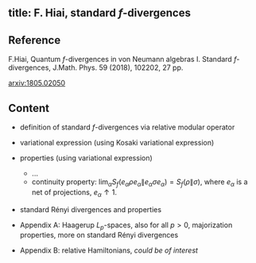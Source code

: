 title: F. Hiai, standard $f$-divergences 
---

## Reference

F.Hiai, Quantum $f$-divergences in von Neumann algebras I. Standard $f$-divergences, J.Math.
Phys. 59 (2018), 102202, 27 pp.

[arxiv:1805.02050](https://arxiv.org/abs/1805.02050)


## Content

* definition of standard $f$-divergences via relative modular operator

* variational expression (using Kosaki variational expression)

* properties (using variational expression)
    * ...
    * continuity property: $\lim_\alpha S_f( e_\alpha \rho e_\alpha \|e_\alpha \sigma e_\alpha)= S_f(\rho\|\sigma)$,
 where $e_\alpha$ is a net of projections, $e_\alpha\uparrow 1$.

* standard Rényi divergences and properties

* Appendix A: Haagerup $L_p$-spaces, also for all $p>0$, majorization properties, more on standard Rényi divergences

* Appendix B: relative Hamiltonians, *could be of interest*
